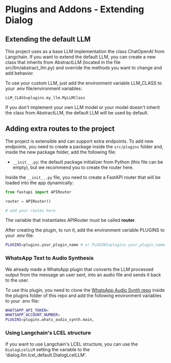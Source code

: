 # Plugins and Addons ‐ Extending Dialog

## Extending the default LLM

This project uses as a base LLM implementation the class ChatOpenAI from Langchain. If you want to extend the default LLM, you can create a new class that inherits from AbstractLLM (located in the file src/llm/abstract_llm.py) and override the methods you want to change and add behavior.

To use your custom LLM, just add the environment variable LLM_CLASS to your .env file/environment variables:

```
LLM_CLASS=plugins.my_llm.MyLLMClass
```

If you don't implement your own LLM model or your model doesn't inherit the class from AbstractLLM, the default LLM will be used by default.

## Adding extra routes to the project

The project is extensible and can support extra endpoints. To add new endpoints, you need to create a package inside the `src/plugins` folder and, inside the new package folder, add the following file:

- `__init__.py`: the default package initializer from Python (this file can be empty), but we recommend you to create the router here.

Inside the `__init__.py` file, you need to create a FastAPI router that will be loaded into the app dynamically:

```python
from fastapi import APIRouter

router = APIRouter()

# add your routes here
```

The variable that instantiates APIRouter must be called **router**.

After creating the plugin, to run it, add the environment variable PLUGINS to your .env file:

```bash
PLUGINS=plugins.your_plugin_name # or PLUGINS=plugins.your_plugin_name.file_name if there is another file to be used as entrypoint
```

### WhatsApp Text to Audio Synthesis

We already made a WhatsApp plugin that converts the LLM processed output from the message an user sent, into an audio file and sends it back to the user.

To use this plugin, you need to clone the [WhatsApp Audio Synth repo](https://github.com/talkdai/whats_audio_synth) inside the plugins folder of this repo and add the following environment variables to your .env file:

```bash
WHATSAPP_API_TOKEN=
WHATSAPP_ACCOUNT_NUMBER=
PLUGINS=plugins.whats_audio_synth.main,
```


### Using Langchain's LCEL structure

If you want to use Langchain's LCEL structure, you can use the `DialogLcelLLM` setting the variable to the 'dialog.llm.lcel_default.DialogLcelLLM'.